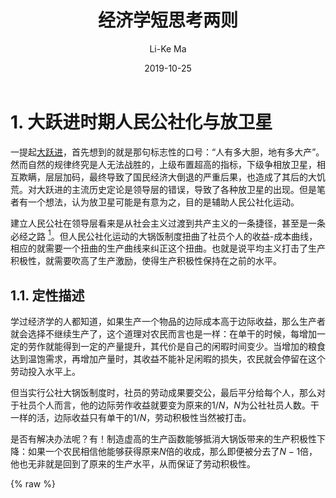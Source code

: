 ﻿---
title: 经济学短思考两则
date: 2019-10-25
author: Li-Ke Ma
category: Essay
tags: Economics
title_banner: http://image.hnol.net/c/2012-08/28/14/20120828145036621-1060402.jpg
---

<!-- toc -->

# 1. 大跃进时期人民公社化与放卫星 
一提起[大跃进](https://zh.wikipedia.org/wiki/%E5%A4%A7%E8%B7%83%E8%BF%9B)，首先想到的就是那句标志性的口号：“人有多大胆，地有多大产”。然而自然的规律终究是人无法战胜的，上级布置超高的指标，下级争相放卫星，相互欺瞒，层层加码，最终导致了国民经济大倒退的严重后果，也造成了其后的大饥荒。对大跃进的主流历史定论是领导层的错误，导致了各种放卫星的出现。但是笔者有一个想法，认为放卫星可能是有意为之，目的是辅助人民公社化运动。

建立人民公社在领导层看来是从社会主义过渡到共产主义的一条捷径，甚至是一条必经之路 [^1]。但人民公社化运动的大锅饭制度扭曲了社员个人的收益-成本曲线，相应的就需要一个扭曲的生产曲线来纠正这个扭曲。也就是说平均主义打击了生产积极性，就需要吹高了生产激励，使得生产积极性保持在之前的水平。

## 1.1. 定性描述
学过经济学的人都知道，如果生产一个物品的边际成本高于边际收益，那么生产者就会选择不继续生产了，这个道理对农民而言也是一样：在单干的时候，每增加一定的劳作就能得到一定的产量提升，其代价是自己的闲暇时间变少。当增加的粮食达到温饱需求，再增加产量时，其收益不能补足闲暇的损失，农民就会停留在这个劳动投入水平上。

但当实行公社大锅饭制度时，社员的劳动成果要交公，最后平分给每个人，那么对于社员个人而言，他的边际劳作收益就要变为原来的$1/N$，$N$为公社社员人数。干一样的活，边际收益只有单干的$1/N$，劳动积极性当然被打击。

是否有解决办法呢？有！制造虚高的生产函数能够抵消大锅饭带来的生产积极性下降：如果一个农民相信他能够获得原来$N$倍的收成，那么即便被分去了$N-1$倍，他也无非就是回到了原来的生产水平，从而保证了劳动积极性。

{% raw %}
<div>
  <div id="d8f7e7fe-61f6-4da6-bdb4-e131336e0d72" class="plotly-graph-div" style="height:100%; width:100%;"></div>
  <script type="text/javascript">
      
          window.PLOTLYENV=window.PLOTLYENV || {};
          
      if (document.getElementById("d8f7e7fe-61f6-4da6-bdb4-e131336e0d72")) {
          Plotly.newPlot(
              'd8f7e7fe-61f6-4da6-bdb4-e131336e0d72',
              [{"name": "\u8fb9\u9645\u6210\u672c\u66f2\u7ebf", "type": "scatter", "x": [0.0, 0.1, 0.2, 0.30000000000000004, 0.4, 0.5, 0.6000000000000001, 0.7000000000000001, 0.8, 0.9, 1.0, 1.1, 1.2000000000000002, 1.3, 1.4000000000000001, 1.5, 1.6, 1.7000000000000002, 1.8, 1.9000000000000001, 2.0, 2.1, 2.2, 2.3000000000000003, 2.4000000000000004, 2.5, 2.6, 2.7, 2.8000000000000003, 2.9000000000000004, 3.0, 3.1, 3.2, 3.3000000000000003, 3.4000000000000004, 3.5, 3.6, 3.7, 3.8000000000000003, 3.9000000000000004], "y": [0.1, 0.2, 0.30000000000000004, 0.4, 0.5, 0.6, 0.7000000000000001, 0.8, 0.9, 1.0, 1.1, 1.2000000000000002, 1.3000000000000003, 1.4000000000000001, 1.5000000000000002, 1.6, 1.7000000000000002, 1.8000000000000003, 1.9000000000000001, 2.0, 2.1, 2.2, 2.3000000000000003, 2.4000000000000004, 2.5000000000000004, 2.6, 2.7, 2.8000000000000003, 2.9000000000000004, 3.0000000000000004, 3.1, 3.2, 3.3000000000000003, 3.4000000000000004, 3.5000000000000004, 3.6, 3.7, 3.8000000000000003, 3.9000000000000004, 4.0]}, {"name": "\u5927\u9505\u996d\u8fb9\u9645\u6536\u76ca\u66f2\u7ebf", "type": "scatter", "x": [0.0, 0.1, 0.2, 0.30000000000000004, 0.4, 0.5, 0.6000000000000001, 0.7000000000000001, 0.8, 0.9, 1.0, 1.1, 1.2000000000000002, 1.3, 1.4000000000000001, 1.5, 1.6, 1.7000000000000002, 1.8, 1.9000000000000001, 2.0, 2.1, 2.2, 2.3000000000000003, 2.4000000000000004, 2.5, 2.6, 2.7, 2.8000000000000003, 2.9000000000000004, 3.0, 3.1, 3.2, 3.3000000000000003, 3.4000000000000004, 3.5, 3.6, 3.7, 3.8000000000000003, 3.9000000000000004], "y": [1.0, 0.975, 0.95, 0.925, 0.9, 0.875, 0.85, 0.825, 0.8, 0.775, 0.75, 0.725, 0.7, 0.675, 0.6499999999999999, 0.625, 0.6, 0.575, 0.55, 0.5249999999999999, 0.5, 0.475, 0.44999999999999996, 0.42499999999999993, 0.3999999999999999, 0.375, 0.35, 0.32499999999999996, 0.29999999999999993, 0.2749999999999999, 0.25, 0.22499999999999998, 0.19999999999999996, 0.17499999999999993, 0.1499999999999999, 0.125, 0.09999999999999998, 0.07499999999999996, 0.04999999999999993, 0.02499999999999991]}, {"name": "\u6b63\u5e38\u8fb9\u9645\u6536\u76ca\u66f2\u7ebf", "type": "scatter", "x": [0.0, 0.1, 0.2, 0.30000000000000004, 0.4, 0.5, 0.6000000000000001, 0.7000000000000001, 0.8, 0.9, 1.0, 1.1, 1.2000000000000002, 1.3, 1.4000000000000001, 1.5, 1.6, 1.7000000000000002, 1.8, 1.9000000000000001, 2.0, 2.1, 2.2, 2.3000000000000003, 2.4000000000000004, 2.5, 2.6, 2.7, 2.8000000000000003, 2.9000000000000004, 3.0, 3.1, 3.2, 3.3000000000000003, 3.4000000000000004, 3.5, 3.6, 3.7, 3.8000000000000003, 3.9000000000000004], "y": [4.0, 3.9, 3.8, 3.7, 3.6, 3.5, 3.4, 3.3, 3.2, 3.1, 3.0, 2.9, 2.8, 2.7, 2.5999999999999996, 2.5, 2.4, 2.3, 2.2, 2.0999999999999996, 2.0, 1.9, 1.7999999999999998, 1.6999999999999997, 1.5999999999999996, 1.5, 1.4, 1.2999999999999998, 1.1999999999999997, 1.0999999999999996, 1.0, 0.8999999999999999, 0.7999999999999998, 0.6999999999999997, 0.5999999999999996, 0.5, 0.3999999999999999, 0.2999999999999998, 0.19999999999999973, 0.09999999999999964]}],
              {"annotations": [{"arrowhead": 7, "ax": 0, "ay": -40, "showarrow": true, "text": "\u6b63\u5e38\u5e73\u8861\u70b9", "x": 1.95, "y": 2.05}, {"arrowhead": 7, "ax": 0, "ay": -40, "showarrow": true, "text": "\u5927\u9505\u996d\u5e73\u8861\u70b9", "x": 0.72, "y": 0.82}], "template": {"data": {"bar": [{"error_x": {"color": "#2a3f5f"}, "error_y": {"color": "#2a3f5f"}, "marker": {"line": {"color": "#E5ECF6", "width": 0.5}}, "type": "bar"}], "barpolar": [{"marker": {"line": {"color": "#E5ECF6", "width": 0.5}}, "type": "barpolar"}], "carpet": [{"aaxis": {"endlinecolor": "#2a3f5f", "gridcolor": "white", "linecolor": "white", "minorgridcolor": "white", "startlinecolor": "#2a3f5f"}, "baxis": {"endlinecolor": "#2a3f5f", "gridcolor": "white", "linecolor": "white", "minorgridcolor": "white", "startlinecolor": "#2a3f5f"}, "type": "carpet"}], "choropleth": [{"colorbar": {"outlinewidth": 0, "ticks": ""}, "type": "choropleth"}], "contour": [{"colorbar": {"outlinewidth": 0, "ticks": ""}, "colorscale": [[0.0, "#0d0887"], [0.1111111111111111, "#46039f"], [0.2222222222222222, "#7201a8"], [0.3333333333333333, "#9c179e"], [0.4444444444444444, "#bd3786"], [0.5555555555555556, "#d8576b"], [0.6666666666666666, "#ed7953"], [0.7777777777777778, "#fb9f3a"], [0.8888888888888888, "#fdca26"], [1.0, "#f0f921"]], "type": "contour"}], "contourcarpet": [{"colorbar": {"outlinewidth": 0, "ticks": ""}, "type": "contourcarpet"}], "heatmap": [{"colorbar": {"outlinewidth": 0, "ticks": ""}, "colorscale": [[0.0, "#0d0887"], [0.1111111111111111, "#46039f"], [0.2222222222222222, "#7201a8"], [0.3333333333333333, "#9c179e"], [0.4444444444444444, "#bd3786"], [0.5555555555555556, "#d8576b"], [0.6666666666666666, "#ed7953"], [0.7777777777777778, "#fb9f3a"], [0.8888888888888888, "#fdca26"], [1.0, "#f0f921"]], "type": "heatmap"}], "heatmapgl": [{"colorbar": {"outlinewidth": 0, "ticks": ""}, "colorscale": [[0.0, "#0d0887"], [0.1111111111111111, "#46039f"], [0.2222222222222222, "#7201a8"], [0.3333333333333333, "#9c179e"], [0.4444444444444444, "#bd3786"], [0.5555555555555556, "#d8576b"], [0.6666666666666666, "#ed7953"], [0.7777777777777778, "#fb9f3a"], [0.8888888888888888, "#fdca26"], [1.0, "#f0f921"]], "type": "heatmapgl"}], "histogram": [{"marker": {"colorbar": {"outlinewidth": 0, "ticks": ""}}, "type": "histogram"}], "histogram2d": [{"colorbar": {"outlinewidth": 0, "ticks": ""}, "colorscale": [[0.0, "#0d0887"], [0.1111111111111111, "#46039f"], [0.2222222222222222, "#7201a8"], [0.3333333333333333, "#9c179e"], [0.4444444444444444, "#bd3786"], [0.5555555555555556, "#d8576b"], [0.6666666666666666, "#ed7953"], [0.7777777777777778, "#fb9f3a"], [0.8888888888888888, "#fdca26"], [1.0, "#f0f921"]], "type": "histogram2d"}], "histogram2dcontour": [{"colorbar": {"outlinewidth": 0, "ticks": ""}, "colorscale": [[0.0, "#0d0887"], [0.1111111111111111, "#46039f"], [0.2222222222222222, "#7201a8"], [0.3333333333333333, "#9c179e"], [0.4444444444444444, "#bd3786"], [0.5555555555555556, "#d8576b"], [0.6666666666666666, "#ed7953"], [0.7777777777777778, "#fb9f3a"], [0.8888888888888888, "#fdca26"], [1.0, "#f0f921"]], "type": "histogram2dcontour"}], "mesh3d": [{"colorbar": {"outlinewidth": 0, "ticks": ""}, "type": "mesh3d"}], "parcoords": [{"line": {"colorbar": {"outlinewidth": 0, "ticks": ""}}, "type": "parcoords"}], "scatter": [{"marker": {"colorbar": {"outlinewidth": 0, "ticks": ""}}, "type": "scatter"}], "scatter3d": [{"line": {"colorbar": {"outlinewidth": 0, "ticks": ""}}, "marker": {"colorbar": {"outlinewidth": 0, "ticks": ""}}, "type": "scatter3d"}], "scattercarpet": [{"marker": {"colorbar": {"outlinewidth": 0, "ticks": ""}}, "type": "scattercarpet"}], "scattergeo": [{"marker": {"colorbar": {"outlinewidth": 0, "ticks": ""}}, "type": "scattergeo"}], "scattergl": [{"marker": {"colorbar": {"outlinewidth": 0, "ticks": ""}}, "type": "scattergl"}], "scattermapbox": [{"marker": {"colorbar": {"outlinewidth": 0, "ticks": ""}}, "type": "scattermapbox"}], "scatterpolar": [{"marker": {"colorbar": {"outlinewidth": 0, "ticks": ""}}, "type": "scatterpolar"}], "scatterpolargl": [{"marker": {"colorbar": {"outlinewidth": 0, "ticks": ""}}, "type": "scatterpolargl"}], "scatterternary": [{"marker": {"colorbar": {"outlinewidth": 0, "ticks": ""}}, "type": "scatterternary"}], "surface": [{"colorbar": {"outlinewidth": 0, "ticks": ""}, "colorscale": [[0.0, "#0d0887"], [0.1111111111111111, "#46039f"], [0.2222222222222222, "#7201a8"], [0.3333333333333333, "#9c179e"], [0.4444444444444444, "#bd3786"], [0.5555555555555556, "#d8576b"], [0.6666666666666666, "#ed7953"], [0.7777777777777778, "#fb9f3a"], [0.8888888888888888, "#fdca26"], [1.0, "#f0f921"]], "type": "surface"}], "table": [{"cells": {"fill": {"color": "#EBF0F8"}, "line": {"color": "white"}}, "header": {"fill": {"color": "#C8D4E3"}, "line": {"color": "white"}}, "type": "table"}]}, "layout": {"annotationdefaults": {"arrowcolor": "#2a3f5f", "arrowhead": 0, "arrowwidth": 1}, "colorscale": {"diverging": [[0, "#8e0152"], [0.1, "#c51b7d"], [0.2, "#de77ae"], [0.3, "#f1b6da"], [0.4, "#fde0ef"], [0.5, "#f7f7f7"], [0.6, "#e6f5d0"], [0.7, "#b8e186"], [0.8, "#7fbc41"], [0.9, "#4d9221"], [1, "#276419"]], "sequential": [[0.0, "#0d0887"], [0.1111111111111111, "#46039f"], [0.2222222222222222, "#7201a8"], [0.3333333333333333, "#9c179e"], [0.4444444444444444, "#bd3786"], [0.5555555555555556, "#d8576b"], [0.6666666666666666, "#ed7953"], [0.7777777777777778, "#fb9f3a"], [0.8888888888888888, "#fdca26"], [1.0, "#f0f921"]], "sequentialminus": [[0.0, "#0d0887"], [0.1111111111111111, "#46039f"], [0.2222222222222222, "#7201a8"], [0.3333333333333333, "#9c179e"], [0.4444444444444444, "#bd3786"], [0.5555555555555556, "#d8576b"], [0.6666666666666666, "#ed7953"], [0.7777777777777778, "#fb9f3a"], [0.8888888888888888, "#fdca26"], [1.0, "#f0f921"]]}, "colorway": ["#636efa", "#EF553B", "#00cc96", "#ab63fa", "#FFA15A", "#19d3f3", "#FF6692", "#B6E880", "#FF97FF", "#FECB52"], "font": {"color": "#2a3f5f"}, "geo": {"bgcolor": "white", "lakecolor": "white", "landcolor": "#E5ECF6", "showlakes": true, "showland": true, "subunitcolor": "white"}, "hoverlabel": {"align": "left"}, "hovermode": "closest", "mapbox": {"style": "light"}, "paper_bgcolor": "white", "plot_bgcolor": "#E5ECF6", "polar": {"angularaxis": {"gridcolor": "white", "linecolor": "white", "ticks": ""}, "bgcolor": "#E5ECF6", "radialaxis": {"gridcolor": "white", "linecolor": "white", "ticks": ""}}, "scene": {"xaxis": {"backgroundcolor": "#E5ECF6", "gridcolor": "white", "gridwidth": 2, "linecolor": "white", "showbackground": true, "ticks": "", "zerolinecolor": "white"}, "yaxis": {"backgroundcolor": "#E5ECF6", "gridcolor": "white", "gridwidth": 2, "linecolor": "white", "showbackground": true, "ticks": "", "zerolinecolor": "white"}, "zaxis": {"backgroundcolor": "#E5ECF6", "gridcolor": "white", "gridwidth": 2, "linecolor": "white", "showbackground": true, "ticks": "", "zerolinecolor": "white"}}, "shapedefaults": {"line": {"color": "#2a3f5f"}}, "ternary": {"aaxis": {"gridcolor": "white", "linecolor": "white", "ticks": ""}, "baxis": {"gridcolor": "white", "linecolor": "white", "ticks": ""}, "bgcolor": "#E5ECF6", "caxis": {"gridcolor": "white", "linecolor": "white", "ticks": ""}}, "title": {"x": 0.05}, "xaxis": {"automargin": true, "gridcolor": "white", "linecolor": "white", "ticks": "", "zerolinecolor": "white", "zerolinewidth": 2}, "yaxis": {"automargin": true, "gridcolor": "white", "linecolor": "white", "ticks": "", "zerolinecolor": "white", "zerolinewidth": 2}}}, "title": {"text": "\u519c\u6c11\u751f\u4ea7\u5747\u8861\u56fe"}, "xaxis": {"title": {"text": "\u52b3\u52a8\u6295\u5165"}}, "yaxis": {"title": {"text": "\u6548\u7528"}}},
              {"responsive": true}
          )
      };
  </script>
</div>
{% endraw %}
（图1. 正常、扭曲均衡示意图）

## 1.2. 数学模型
我们不妨设粮食产量与劳动投入 $t$ 的关系为 $q(t)$，效用与粮食拥有量 $q$ 的关系为 $U(q)$，而随着劳动投入 $t$ 带来的闲暇效用损失为 $C(t)$。$q'(t)$ 与 $U'(q)$ 单调递减，$C'(t)$ 单调递增。 

###  1.2.1. 生产积极性被打击
农民在单干时的自然均衡满足
$$
\frac{d}{dt}U(q(t)) = \frac{d}{dt}C(t).
\tag{1}
$$
我们不妨称这一水平为均衡水平，此时的粮食产量和劳动时间投入分别为$(q^\ast, t^\ast)$. 

在公社化后，一个规模为$N$的公社，其成员的劳动时间为 $\{t_i\}, i = 1, ..., N$，其均衡方程为
$$
 \frac{\partial}{\partial  t_i}U\left(\sum_{j=1}^N q(t_j) / N\right) = \frac{d}{dt_i}C(t_i),~\forall i = 1, ..., N.
$$
由对称性和单调性不难推知，其Nash均衡为 $t_1 = t_2 = \cdots = t_N = \tilde{t}$，其中 $\tilde{t}$ 满足等式：
$$
  \frac{1}{N}\frac{d}{dt}U(q(t)) = \frac{d}{dt}C(t).
  \tag{2}
$$
对比方程(1)以及如图1所示，农民积极性被严重打击。


### 1.2.2. 生产积极性的反扭曲
如何使得 $\tilde{t}$ 恢复到 $t^\ast$ 的水平呢？假设 $U(q)$ 是关于 $q$ 的线性函数，那么立即可由方程 (2) 得，将生产函数 $q(t)$ 扭曲为 $\tilde{q}(t) = N q(t)$ 即可使 $\tilde{t}$ 恢复到 $t^\ast$，如图1所示。

$U(q)$ 的线性假设是合理的。因为我们可以在一个小的范围内，如以原生产量 $q^\ast$ 为中心的小范围内，对其进行一阶展开。农民在计划生产时，并不是在全局都按照真实的效用函数来进行规划。在遇到超出过往经验的范围时，只能根据往年的收成进行粗略的线性估计。因此假设 $U(q)$ 是线性的是合理的。

### 1.2.3. 非线性情形
可以对方程 (1) 和 (2) 进行比较，得到生产函数的扭曲因子$\alpha$满足的约束，使得扭曲后生产函数 $\tilde{q}(t) = \alpha q(t)$ 能让生产恢复到 $t^\ast$:
$$
 \frac{1}{N}\frac{d}{dt}U(\alpha q(t)) |_{t=t^\ast} = \frac{d}{dt}U(q(t)) |_{t=t^\ast} .
$$
化简后得到
$$
\alpha = N \cdot U'(q^\ast) / U'(\alpha q^\ast).
$$

当然，除了线性假设外，也可以考虑一些其他情形，如 $U(q)$ 是抛物线 $\sqrt{q}$ 时，需要夸大产量 至 $N^2$ 倍才能将损失的生产积极性扭曲回来。

## 1.3 讨论
人民公社化是必须要搞的，那生产积极性被打击是必然会遇到的。选择夸大产量来扭曲生产函数，看上去像是一个没有副作用的良药，然而从来实践是和理论相差甚远。虽然从理论上讲，扭曲了的生产函数可以让生产量回到大锅饭以前，但问题是农民根本没有被宣传打动，毕竟种了一辈子地，亩产多少心里是有数的。反而是在纸面上工作的国家机器，逐渐相信了这个为了反扭曲生产而虚构出来的假象，在后来的大跃进中一脚踏空。



# 2. 三年饥荒的教训

随着1958年6月8日第一颗粮食卫星上天而来的，是1958-1961三年饥荒。据可查的国家统计局数据[^2]，除了粮食产量大跌以外（见图2），人口也经历了三年下降（见图3）。1959年粮食总产量相比最高时期1957年下降30% ，直到1962年粮食产量才回升到大跃进前。

历史不能改变，但总得从中吸取教训。于是笔者就想从不多的数据中，大致描绘三年饥荒的情况，并简述一些现有文献对大饥荒成因的分析，以资后来者引以为鉴。 

{% raw %}
<div>
  <div id="ac32cd62-80c8-4d52-93d8-5145de354c5f" class="plotly-graph-div" style="height:100%; width:100%;"></div>
  <script type="text/javascript">
          window.PLOTLYENV=window.PLOTLYENV || {};
          
      if (document.getElementById("ac32cd62-80c8-4d52-93d8-5145de354c5f")) {
          Plotly.newPlot(
              'ac32cd62-80c8-4d52-93d8-5145de354c5f',
              [{"marker": {"color": "forestgreen"}, "type": "bar", "x": [1970, 1969, 1968, 1967, 1966, 1965, 1964, 1963, 1962, 1961, 1960, 1959, 1958, 1957, 1956, 1955, 1954, 1953, 1952, 1951, 1950], "y": [23995.5, 21097.3, 20906.0, 21782.3, 21400.9, 19452.5, 18088.7, 16574.1, 15441.4, 13650.9, 14385.7, 16969.2, 19766.3, 19504.5, 19275.6, 18394.6, 16952.8, 16684.1, 16392.5, 14368.9, 13212.9]}],
              {"template": {"data": {"bar": [{"error_x": {"color": "#2a3f5f"}, "error_y": {"color": "#2a3f5f"}, "marker": {"line": {"color": "#E5ECF6", "width": 0.5}}, "type": "bar"}], "barpolar": [{"marker": {"line": {"color": "#E5ECF6", "width": 0.5}}, "type": "barpolar"}], "carpet": [{"aaxis": {"endlinecolor": "#2a3f5f", "gridcolor": "white", "linecolor": "white", "minorgridcolor": "white", "startlinecolor": "#2a3f5f"}, "baxis": {"endlinecolor": "#2a3f5f", "gridcolor": "white", "linecolor": "white", "minorgridcolor": "white", "startlinecolor": "#2a3f5f"}, "type": "carpet"}], "choropleth": [{"colorbar": {"outlinewidth": 0, "ticks": ""}, "type": "choropleth"}], "contour": [{"colorbar": {"outlinewidth": 0, "ticks": ""}, "colorscale": [[0.0, "#0d0887"], [0.1111111111111111, "#46039f"], [0.2222222222222222, "#7201a8"], [0.3333333333333333, "#9c179e"], [0.4444444444444444, "#bd3786"], [0.5555555555555556, "#d8576b"], [0.6666666666666666, "#ed7953"], [0.7777777777777778, "#fb9f3a"], [0.8888888888888888, "#fdca26"], [1.0, "#f0f921"]], "type": "contour"}], "contourcarpet": [{"colorbar": {"outlinewidth": 0, "ticks": ""}, "type": "contourcarpet"}], "heatmap": [{"colorbar": {"outlinewidth": 0, "ticks": ""}, "colorscale": [[0.0, "#0d0887"], [0.1111111111111111, "#46039f"], [0.2222222222222222, "#7201a8"], [0.3333333333333333, "#9c179e"], [0.4444444444444444, "#bd3786"], [0.5555555555555556, "#d8576b"], [0.6666666666666666, "#ed7953"], [0.7777777777777778, "#fb9f3a"], [0.8888888888888888, "#fdca26"], [1.0, "#f0f921"]], "type": "heatmap"}], "heatmapgl": [{"colorbar": {"outlinewidth": 0, "ticks": ""}, "colorscale": [[0.0, "#0d0887"], [0.1111111111111111, "#46039f"], [0.2222222222222222, "#7201a8"], [0.3333333333333333, "#9c179e"], [0.4444444444444444, "#bd3786"], [0.5555555555555556, "#d8576b"], [0.6666666666666666, "#ed7953"], [0.7777777777777778, "#fb9f3a"], [0.8888888888888888, "#fdca26"], [1.0, "#f0f921"]], "type": "heatmapgl"}], "histogram": [{"marker": {"colorbar": {"outlinewidth": 0, "ticks": ""}}, "type": "histogram"}], "histogram2d": [{"colorbar": {"outlinewidth": 0, "ticks": ""}, "colorscale": [[0.0, "#0d0887"], [0.1111111111111111, "#46039f"], [0.2222222222222222, "#7201a8"], [0.3333333333333333, "#9c179e"], [0.4444444444444444, "#bd3786"], [0.5555555555555556, "#d8576b"], [0.6666666666666666, "#ed7953"], [0.7777777777777778, "#fb9f3a"], [0.8888888888888888, "#fdca26"], [1.0, "#f0f921"]], "type": "histogram2d"}], "histogram2dcontour": [{"colorbar": {"outlinewidth": 0, "ticks": ""}, "colorscale": [[0.0, "#0d0887"], [0.1111111111111111, "#46039f"], [0.2222222222222222, "#7201a8"], [0.3333333333333333, "#9c179e"], [0.4444444444444444, "#bd3786"], [0.5555555555555556, "#d8576b"], [0.6666666666666666, "#ed7953"], [0.7777777777777778, "#fb9f3a"], [0.8888888888888888, "#fdca26"], [1.0, "#f0f921"]], "type": "histogram2dcontour"}], "mesh3d": [{"colorbar": {"outlinewidth": 0, "ticks": ""}, "type": "mesh3d"}], "parcoords": [{"line": {"colorbar": {"outlinewidth": 0, "ticks": ""}}, "type": "parcoords"}], "scatter": [{"marker": {"colorbar": {"outlinewidth": 0, "ticks": ""}}, "type": "scatter"}], "scatter3d": [{"line": {"colorbar": {"outlinewidth": 0, "ticks": ""}}, "marker": {"colorbar": {"outlinewidth": 0, "ticks": ""}}, "type": "scatter3d"}], "scattercarpet": [{"marker": {"colorbar": {"outlinewidth": 0, "ticks": ""}}, "type": "scattercarpet"}], "scattergeo": [{"marker": {"colorbar": {"outlinewidth": 0, "ticks": ""}}, "type": "scattergeo"}], "scattergl": [{"marker": {"colorbar": {"outlinewidth": 0, "ticks": ""}}, "type": "scattergl"}], "scattermapbox": [{"marker": {"colorbar": {"outlinewidth": 0, "ticks": ""}}, "type": "scattermapbox"}], "scatterpolar": [{"marker": {"colorbar": {"outlinewidth": 0, "ticks": ""}}, "type": "scatterpolar"}], "scatterpolargl": [{"marker": {"colorbar": {"outlinewidth": 0, "ticks": ""}}, "type": "scatterpolargl"}], "scatterternary": [{"marker": {"colorbar": {"outlinewidth": 0, "ticks": ""}}, "type": "scatterternary"}], "surface": [{"colorbar": {"outlinewidth": 0, "ticks": ""}, "colorscale": [[0.0, "#0d0887"], [0.1111111111111111, "#46039f"], [0.2222222222222222, "#7201a8"], [0.3333333333333333, "#9c179e"], [0.4444444444444444, "#bd3786"], [0.5555555555555556, "#d8576b"], [0.6666666666666666, "#ed7953"], [0.7777777777777778, "#fb9f3a"], [0.8888888888888888, "#fdca26"], [1.0, "#f0f921"]], "type": "surface"}], "table": [{"cells": {"fill": {"color": "#EBF0F8"}, "line": {"color": "white"}}, "header": {"fill": {"color": "#C8D4E3"}, "line": {"color": "white"}}, "type": "table"}]}, "layout": {"annotationdefaults": {"arrowcolor": "#2a3f5f", "arrowhead": 0, "arrowwidth": 1}, "colorscale": {"diverging": [[0, "#8e0152"], [0.1, "#c51b7d"], [0.2, "#de77ae"], [0.3, "#f1b6da"], [0.4, "#fde0ef"], [0.5, "#f7f7f7"], [0.6, "#e6f5d0"], [0.7, "#b8e186"], [0.8, "#7fbc41"], [0.9, "#4d9221"], [1, "#276419"]], "sequential": [[0.0, "#0d0887"], [0.1111111111111111, "#46039f"], [0.2222222222222222, "#7201a8"], [0.3333333333333333, "#9c179e"], [0.4444444444444444, "#bd3786"], [0.5555555555555556, "#d8576b"], [0.6666666666666666, "#ed7953"], [0.7777777777777778, "#fb9f3a"], [0.8888888888888888, "#fdca26"], [1.0, "#f0f921"]], "sequentialminus": [[0.0, "#0d0887"], [0.1111111111111111, "#46039f"], [0.2222222222222222, "#7201a8"], [0.3333333333333333, "#9c179e"], [0.4444444444444444, "#bd3786"], [0.5555555555555556, "#d8576b"], [0.6666666666666666, "#ed7953"], [0.7777777777777778, "#fb9f3a"], [0.8888888888888888, "#fdca26"], [1.0, "#f0f921"]]}, "colorway": ["#636efa", "#EF553B", "#00cc96", "#ab63fa", "#FFA15A", "#19d3f3", "#FF6692", "#B6E880", "#FF97FF", "#FECB52"], "font": {"color": "#2a3f5f"}, "geo": {"bgcolor": "white", "lakecolor": "white", "landcolor": "#E5ECF6", "showlakes": true, "showland": true, "subunitcolor": "white"}, "hoverlabel": {"align": "left"}, "hovermode": "closest", "mapbox": {"style": "light"}, "paper_bgcolor": "white", "plot_bgcolor": "#E5ECF6", "polar": {"angularaxis": {"gridcolor": "white", "linecolor": "white", "ticks": ""}, "bgcolor": "#E5ECF6", "radialaxis": {"gridcolor": "white", "linecolor": "white", "ticks": ""}}, "scene": {"xaxis": {"backgroundcolor": "#E5ECF6", "gridcolor": "white", "gridwidth": 2, "linecolor": "white", "showbackground": true, "ticks": "", "zerolinecolor": "white"}, "yaxis": {"backgroundcolor": "#E5ECF6", "gridcolor": "white", "gridwidth": 2, "linecolor": "white", "showbackground": true, "ticks": "", "zerolinecolor": "white"}, "zaxis": {"backgroundcolor": "#E5ECF6", "gridcolor": "white", "gridwidth": 2, "linecolor": "white", "showbackground": true, "ticks": "", "zerolinecolor": "white"}}, "shapedefaults": {"line": {"color": "#2a3f5f"}}, "ternary": {"aaxis": {"gridcolor": "white", "linecolor": "white", "ticks": ""}, "baxis": {"gridcolor": "white", "linecolor": "white", "ticks": ""}, "bgcolor": "#E5ECF6", "caxis": {"gridcolor": "white", "linecolor": "white", "ticks": ""}}, "title": {"x": 0.05}, "xaxis": {"automargin": true, "gridcolor": "white", "linecolor": "white", "ticks": "", "zerolinecolor": "white", "zerolinewidth": 2}, "yaxis": {"automargin": true, "gridcolor": "white", "linecolor": "white", "ticks": "", "zerolinecolor": "white", "zerolinewidth": 2}}}, "title": {"text": "1950-1970\u5e74\u4e2d\u56fd\u7cae\u98df\u4ea7\u91cf"}, "yaxis": {"title": {"text": "\u5e74\u7cae\u98df\u4ea7\u91cf\uff08\u4e07\u5428\uff09"}}},
              {"responsive": true}
          )
      };
  </script>
</div>
{% endraw %}
（图2. 粮食产量图）

{% raw %}
<div>
  <div id="6b24f50d-f67d-4660-b454-77bc25c0c9cf" class="plotly-graph-div" style="height:100%; width:100%;"></div>
  <script type="text/javascript">
      
          window.PLOTLYENV=window.PLOTLYENV || {};
          
      if (document.getElementById("6b24f50d-f67d-4660-b454-77bc25c0c9cf")) {
          Plotly.newPlot(
              '6b24f50d-f67d-4660-b454-77bc25c0c9cf',
              [{"base": 50000, "marker": {"color": "indianred"}, "type": "bar", "x": [1970, 1969, 1968, 1967, 1966, 1965, 1964, 1963, 1962, 1961, 1960, 1959, 1958, 1957, 1956, 1955, 1954, 1953, 1952, 1951, 1950], "y": [32992, 30671, 28534, 26368, 24542, 22538, 20499, 19172, 17296, 15859, 16207, 17207, 15994, 14653, 12828, 11465, 10266, 8796, 7482, 6300, 5196]}],
              {"template": {"data": {"bar": [{"error_x": {"color": "#2a3f5f"}, "error_y": {"color": "#2a3f5f"}, "marker": {"line": {"color": "#E5ECF6", "width": 0.5}}, "type": "bar"}], "barpolar": [{"marker": {"line": {"color": "#E5ECF6", "width": 0.5}}, "type": "barpolar"}], "carpet": [{"aaxis": {"endlinecolor": "#2a3f5f", "gridcolor": "white", "linecolor": "white", "minorgridcolor": "white", "startlinecolor": "#2a3f5f"}, "baxis": {"endlinecolor": "#2a3f5f", "gridcolor": "white", "linecolor": "white", "minorgridcolor": "white", "startlinecolor": "#2a3f5f"}, "type": "carpet"}], "choropleth": [{"colorbar": {"outlinewidth": 0, "ticks": ""}, "type": "choropleth"}], "contour": [{"colorbar": {"outlinewidth": 0, "ticks": ""}, "colorscale": [[0.0, "#0d0887"], [0.1111111111111111, "#46039f"], [0.2222222222222222, "#7201a8"], [0.3333333333333333, "#9c179e"], [0.4444444444444444, "#bd3786"], [0.5555555555555556, "#d8576b"], [0.6666666666666666, "#ed7953"], [0.7777777777777778, "#fb9f3a"], [0.8888888888888888, "#fdca26"], [1.0, "#f0f921"]], "type": "contour"}], "contourcarpet": [{"colorbar": {"outlinewidth": 0, "ticks": ""}, "type": "contourcarpet"}], "heatmap": [{"colorbar": {"outlinewidth": 0, "ticks": ""}, "colorscale": [[0.0, "#0d0887"], [0.1111111111111111, "#46039f"], [0.2222222222222222, "#7201a8"], [0.3333333333333333, "#9c179e"], [0.4444444444444444, "#bd3786"], [0.5555555555555556, "#d8576b"], [0.6666666666666666, "#ed7953"], [0.7777777777777778, "#fb9f3a"], [0.8888888888888888, "#fdca26"], [1.0, "#f0f921"]], "type": "heatmap"}], "heatmapgl": [{"colorbar": {"outlinewidth": 0, "ticks": ""}, "colorscale": [[0.0, "#0d0887"], [0.1111111111111111, "#46039f"], [0.2222222222222222, "#7201a8"], [0.3333333333333333, "#9c179e"], [0.4444444444444444, "#bd3786"], [0.5555555555555556, "#d8576b"], [0.6666666666666666, "#ed7953"], [0.7777777777777778, "#fb9f3a"], [0.8888888888888888, "#fdca26"], [1.0, "#f0f921"]], "type": "heatmapgl"}], "histogram": [{"marker": {"colorbar": {"outlinewidth": 0, "ticks": ""}}, "type": "histogram"}], "histogram2d": [{"colorbar": {"outlinewidth": 0, "ticks": ""}, "colorscale": [[0.0, "#0d0887"], [0.1111111111111111, "#46039f"], [0.2222222222222222, "#7201a8"], [0.3333333333333333, "#9c179e"], [0.4444444444444444, "#bd3786"], [0.5555555555555556, "#d8576b"], [0.6666666666666666, "#ed7953"], [0.7777777777777778, "#fb9f3a"], [0.8888888888888888, "#fdca26"], [1.0, "#f0f921"]], "type": "histogram2d"}], "histogram2dcontour": [{"colorbar": {"outlinewidth": 0, "ticks": ""}, "colorscale": [[0.0, "#0d0887"], [0.1111111111111111, "#46039f"], [0.2222222222222222, "#7201a8"], [0.3333333333333333, "#9c179e"], [0.4444444444444444, "#bd3786"], [0.5555555555555556, "#d8576b"], [0.6666666666666666, "#ed7953"], [0.7777777777777778, "#fb9f3a"], [0.8888888888888888, "#fdca26"], [1.0, "#f0f921"]], "type": "histogram2dcontour"}], "mesh3d": [{"colorbar": {"outlinewidth": 0, "ticks": ""}, "type": "mesh3d"}], "parcoords": [{"line": {"colorbar": {"outlinewidth": 0, "ticks": ""}}, "type": "parcoords"}], "scatter": [{"marker": {"colorbar": {"outlinewidth": 0, "ticks": ""}}, "type": "scatter"}], "scatter3d": [{"line": {"colorbar": {"outlinewidth": 0, "ticks": ""}}, "marker": {"colorbar": {"outlinewidth": 0, "ticks": ""}}, "type": "scatter3d"}], "scattercarpet": [{"marker": {"colorbar": {"outlinewidth": 0, "ticks": ""}}, "type": "scattercarpet"}], "scattergeo": [{"marker": {"colorbar": {"outlinewidth": 0, "ticks": ""}}, "type": "scattergeo"}], "scattergl": [{"marker": {"colorbar": {"outlinewidth": 0, "ticks": ""}}, "type": "scattergl"}], "scattermapbox": [{"marker": {"colorbar": {"outlinewidth": 0, "ticks": ""}}, "type": "scattermapbox"}], "scatterpolar": [{"marker": {"colorbar": {"outlinewidth": 0, "ticks": ""}}, "type": "scatterpolar"}], "scatterpolargl": [{"marker": {"colorbar": {"outlinewidth": 0, "ticks": ""}}, "type": "scatterpolargl"}], "scatterternary": [{"marker": {"colorbar": {"outlinewidth": 0, "ticks": ""}}, "type": "scatterternary"}], "surface": [{"colorbar": {"outlinewidth": 0, "ticks": ""}, "colorscale": [[0.0, "#0d0887"], [0.1111111111111111, "#46039f"], [0.2222222222222222, "#7201a8"], [0.3333333333333333, "#9c179e"], [0.4444444444444444, "#bd3786"], [0.5555555555555556, "#d8576b"], [0.6666666666666666, "#ed7953"], [0.7777777777777778, "#fb9f3a"], [0.8888888888888888, "#fdca26"], [1.0, "#f0f921"]], "type": "surface"}], "table": [{"cells": {"fill": {"color": "#EBF0F8"}, "line": {"color": "white"}}, "header": {"fill": {"color": "#C8D4E3"}, "line": {"color": "white"}}, "type": "table"}]}, "layout": {"annotationdefaults": {"arrowcolor": "#2a3f5f", "arrowhead": 0, "arrowwidth": 1}, "colorscale": {"diverging": [[0, "#8e0152"], [0.1, "#c51b7d"], [0.2, "#de77ae"], [0.3, "#f1b6da"], [0.4, "#fde0ef"], [0.5, "#f7f7f7"], [0.6, "#e6f5d0"], [0.7, "#b8e186"], [0.8, "#7fbc41"], [0.9, "#4d9221"], [1, "#276419"]], "sequential": [[0.0, "#0d0887"], [0.1111111111111111, "#46039f"], [0.2222222222222222, "#7201a8"], [0.3333333333333333, "#9c179e"], [0.4444444444444444, "#bd3786"], [0.5555555555555556, "#d8576b"], [0.6666666666666666, "#ed7953"], [0.7777777777777778, "#fb9f3a"], [0.8888888888888888, "#fdca26"], [1.0, "#f0f921"]], "sequentialminus": [[0.0, "#0d0887"], [0.1111111111111111, "#46039f"], [0.2222222222222222, "#7201a8"], [0.3333333333333333, "#9c179e"], [0.4444444444444444, "#bd3786"], [0.5555555555555556, "#d8576b"], [0.6666666666666666, "#ed7953"], [0.7777777777777778, "#fb9f3a"], [0.8888888888888888, "#fdca26"], [1.0, "#f0f921"]]}, "colorway": ["#636efa", "#EF553B", "#00cc96", "#ab63fa", "#FFA15A", "#19d3f3", "#FF6692", "#B6E880", "#FF97FF", "#FECB52"], "font": {"color": "#2a3f5f"}, "geo": {"bgcolor": "white", "lakecolor": "white", "landcolor": "#E5ECF6", "showlakes": true, "showland": true, "subunitcolor": "white"}, "hoverlabel": {"align": "left"}, "hovermode": "closest", "mapbox": {"style": "light"}, "paper_bgcolor": "white", "plot_bgcolor": "#E5ECF6", "polar": {"angularaxis": {"gridcolor": "white", "linecolor": "white", "ticks": ""}, "bgcolor": "#E5ECF6", "radialaxis": {"gridcolor": "white", "linecolor": "white", "ticks": ""}}, "scene": {"xaxis": {"backgroundcolor": "#E5ECF6", "gridcolor": "white", "gridwidth": 2, "linecolor": "white", "showbackground": true, "ticks": "", "zerolinecolor": "white"}, "yaxis": {"backgroundcolor": "#E5ECF6", "gridcolor": "white", "gridwidth": 2, "linecolor": "white", "showbackground": true, "ticks": "", "zerolinecolor": "white"}, "zaxis": {"backgroundcolor": "#E5ECF6", "gridcolor": "white", "gridwidth": 2, "linecolor": "white", "showbackground": true, "ticks": "", "zerolinecolor": "white"}}, "shapedefaults": {"line": {"color": "#2a3f5f"}}, "ternary": {"aaxis": {"gridcolor": "white", "linecolor": "white", "ticks": ""}, "baxis": {"gridcolor": "white", "linecolor": "white", "ticks": ""}, "bgcolor": "#E5ECF6", "caxis": {"gridcolor": "white", "linecolor": "white", "ticks": ""}}, "title": {"x": 0.05}, "xaxis": {"automargin": true, "gridcolor": "white", "linecolor": "white", "ticks": "", "zerolinecolor": "white", "zerolinewidth": 2}, "yaxis": {"automargin": true, "gridcolor": "white", "linecolor": "white", "ticks": "", "zerolinecolor": "white", "zerolinewidth": 2}}}, "title": {"text": "1950-1970\u5e74\u4e2d\u56fd\u4eba\u53e3\u6570"}, "yaxis": {"title": {"text": "\u4eba\u53e3\u6570\uff08\u4e07\uff09"}}},
              {"responsive": true}
          )
      };
      
  </script>
</div>
{% endraw %}
（图3. 人口变化图）

## 2.1 人口损失的估计
首先是对三年饥荒严重性的认定。历来有多种估计方法，主要不同集中在是否考量两个量上：额外死亡的人口，应出生未出生的人口。

{% raw %}
<div>
  <div id="4fad1eb6-8573-4777-a241-4c3107ce90a6" class="plotly-graph-div" style="height:100%; width:100%;"></div>
  <script type="text/javascript">
          window.PLOTLYENV=window.PLOTLYENV || {};
          
      if (document.getElementById("4fad1eb6-8573-4777-a241-4c3107ce90a6")) {
          Plotly.newPlot(
              '4fad1eb6-8573-4777-a241-4c3107ce90a6',
              [{"mode": "lines+markers", "name": "\u51fa\u751f\u7387", "type": "scatter", "x": [1970, 1969, 1968, 1967, 1966, 1965, 1964, 1963, 1962, 1961, 1960, 1959, 1958, 1957, 1956, 1955, 1954, 1953, 1952, 1951, 1950], "y": [33.59, 34.25, 35.75, 34.12, 35.21, 38.0, 39.34, 43.6, 37.22, 18.13, 20.86, 24.78, 29.22, 34.03, 31.9, 32.6, 37.97, 37.0, 37.0, 37.8, 37.0]}, {"mode": "lines+markers", "name": "\u6b7b\u4ea1\u7387", "type": "scatter", "x": [1970, 1969, 1968, 1967, 1966, 1965, 1964, 1963, 1962, 1961, 1960, 1959, 1958, 1957, 1956, 1955, 1954, 1953, 1952, 1951, 1950], "y": [7.64, 8.06, 8.25, 8.47, 8.87, 9.5, 11.56, 10.1, 10.08, 14.33, 25.43, 14.59, 11.98, 10.8, 11.4, 12.28, 13.18, 14.0, 17.0, 17.8, 18.0]}],
              {"template": {"data": {"bar": [{"error_x": {"color": "#2a3f5f"}, "error_y": {"color": "#2a3f5f"}, "marker": {"line": {"color": "#E5ECF6", "width": 0.5}}, "type": "bar"}], "barpolar": [{"marker": {"line": {"color": "#E5ECF6", "width": 0.5}}, "type": "barpolar"}], "carpet": [{"aaxis": {"endlinecolor": "#2a3f5f", "gridcolor": "white", "linecolor": "white", "minorgridcolor": "white", "startlinecolor": "#2a3f5f"}, "baxis": {"endlinecolor": "#2a3f5f", "gridcolor": "white", "linecolor": "white", "minorgridcolor": "white", "startlinecolor": "#2a3f5f"}, "type": "carpet"}], "choropleth": [{"colorbar": {"outlinewidth": 0, "ticks": ""}, "type": "choropleth"}], "contour": [{"colorbar": {"outlinewidth": 0, "ticks": ""}, "colorscale": [[0.0, "#0d0887"], [0.1111111111111111, "#46039f"], [0.2222222222222222, "#7201a8"], [0.3333333333333333, "#9c179e"], [0.4444444444444444, "#bd3786"], [0.5555555555555556, "#d8576b"], [0.6666666666666666, "#ed7953"], [0.7777777777777778, "#fb9f3a"], [0.8888888888888888, "#fdca26"], [1.0, "#f0f921"]], "type": "contour"}], "contourcarpet": [{"colorbar": {"outlinewidth": 0, "ticks": ""}, "type": "contourcarpet"}], "heatmap": [{"colorbar": {"outlinewidth": 0, "ticks": ""}, "colorscale": [[0.0, "#0d0887"], [0.1111111111111111, "#46039f"], [0.2222222222222222, "#7201a8"], [0.3333333333333333, "#9c179e"], [0.4444444444444444, "#bd3786"], [0.5555555555555556, "#d8576b"], [0.6666666666666666, "#ed7953"], [0.7777777777777778, "#fb9f3a"], [0.8888888888888888, "#fdca26"], [1.0, "#f0f921"]], "type": "heatmap"}], "heatmapgl": [{"colorbar": {"outlinewidth": 0, "ticks": ""}, "colorscale": [[0.0, "#0d0887"], [0.1111111111111111, "#46039f"], [0.2222222222222222, "#7201a8"], [0.3333333333333333, "#9c179e"], [0.4444444444444444, "#bd3786"], [0.5555555555555556, "#d8576b"], [0.6666666666666666, "#ed7953"], [0.7777777777777778, "#fb9f3a"], [0.8888888888888888, "#fdca26"], [1.0, "#f0f921"]], "type": "heatmapgl"}], "histogram": [{"marker": {"colorbar": {"outlinewidth": 0, "ticks": ""}}, "type": "histogram"}], "histogram2d": [{"colorbar": {"outlinewidth": 0, "ticks": ""}, "colorscale": [[0.0, "#0d0887"], [0.1111111111111111, "#46039f"], [0.2222222222222222, "#7201a8"], [0.3333333333333333, "#9c179e"], [0.4444444444444444, "#bd3786"], [0.5555555555555556, "#d8576b"], [0.6666666666666666, "#ed7953"], [0.7777777777777778, "#fb9f3a"], [0.8888888888888888, "#fdca26"], [1.0, "#f0f921"]], "type": "histogram2d"}], "histogram2dcontour": [{"colorbar": {"outlinewidth": 0, "ticks": ""}, "colorscale": [[0.0, "#0d0887"], [0.1111111111111111, "#46039f"], [0.2222222222222222, "#7201a8"], [0.3333333333333333, "#9c179e"], [0.4444444444444444, "#bd3786"], [0.5555555555555556, "#d8576b"], [0.6666666666666666, "#ed7953"], [0.7777777777777778, "#fb9f3a"], [0.8888888888888888, "#fdca26"], [1.0, "#f0f921"]], "type": "histogram2dcontour"}], "mesh3d": [{"colorbar": {"outlinewidth": 0, "ticks": ""}, "type": "mesh3d"}], "parcoords": [{"line": {"colorbar": {"outlinewidth": 0, "ticks": ""}}, "type": "parcoords"}], "scatter": [{"marker": {"colorbar": {"outlinewidth": 0, "ticks": ""}}, "type": "scatter"}], "scatter3d": [{"line": {"colorbar": {"outlinewidth": 0, "ticks": ""}}, "marker": {"colorbar": {"outlinewidth": 0, "ticks": ""}}, "type": "scatter3d"}], "scattercarpet": [{"marker": {"colorbar": {"outlinewidth": 0, "ticks": ""}}, "type": "scattercarpet"}], "scattergeo": [{"marker": {"colorbar": {"outlinewidth": 0, "ticks": ""}}, "type": "scattergeo"}], "scattergl": [{"marker": {"colorbar": {"outlinewidth": 0, "ticks": ""}}, "type": "scattergl"}], "scattermapbox": [{"marker": {"colorbar": {"outlinewidth": 0, "ticks": ""}}, "type": "scattermapbox"}], "scatterpolar": [{"marker": {"colorbar": {"outlinewidth": 0, "ticks": ""}}, "type": "scatterpolar"}], "scatterpolargl": [{"marker": {"colorbar": {"outlinewidth": 0, "ticks": ""}}, "type": "scatterpolargl"}], "scatterternary": [{"marker": {"colorbar": {"outlinewidth": 0, "ticks": ""}}, "type": "scatterternary"}], "surface": [{"colorbar": {"outlinewidth": 0, "ticks": ""}, "colorscale": [[0.0, "#0d0887"], [0.1111111111111111, "#46039f"], [0.2222222222222222, "#7201a8"], [0.3333333333333333, "#9c179e"], [0.4444444444444444, "#bd3786"], [0.5555555555555556, "#d8576b"], [0.6666666666666666, "#ed7953"], [0.7777777777777778, "#fb9f3a"], [0.8888888888888888, "#fdca26"], [1.0, "#f0f921"]], "type": "surface"}], "table": [{"cells": {"fill": {"color": "#EBF0F8"}, "line": {"color": "white"}}, "header": {"fill": {"color": "#C8D4E3"}, "line": {"color": "white"}}, "type": "table"}]}, "layout": {"annotationdefaults": {"arrowcolor": "#2a3f5f", "arrowhead": 0, "arrowwidth": 1}, "colorscale": {"diverging": [[0, "#8e0152"], [0.1, "#c51b7d"], [0.2, "#de77ae"], [0.3, "#f1b6da"], [0.4, "#fde0ef"], [0.5, "#f7f7f7"], [0.6, "#e6f5d0"], [0.7, "#b8e186"], [0.8, "#7fbc41"], [0.9, "#4d9221"], [1, "#276419"]], "sequential": [[0.0, "#0d0887"], [0.1111111111111111, "#46039f"], [0.2222222222222222, "#7201a8"], [0.3333333333333333, "#9c179e"], [0.4444444444444444, "#bd3786"], [0.5555555555555556, "#d8576b"], [0.6666666666666666, "#ed7953"], [0.7777777777777778, "#fb9f3a"], [0.8888888888888888, "#fdca26"], [1.0, "#f0f921"]], "sequentialminus": [[0.0, "#0d0887"], [0.1111111111111111, "#46039f"], [0.2222222222222222, "#7201a8"], [0.3333333333333333, "#9c179e"], [0.4444444444444444, "#bd3786"], [0.5555555555555556, "#d8576b"], [0.6666666666666666, "#ed7953"], [0.7777777777777778, "#fb9f3a"], [0.8888888888888888, "#fdca26"], [1.0, "#f0f921"]]}, "colorway": ["#636efa", "#EF553B", "#00cc96", "#ab63fa", "#FFA15A", "#19d3f3", "#FF6692", "#B6E880", "#FF97FF", "#FECB52"], "font": {"color": "#2a3f5f"}, "geo": {"bgcolor": "white", "lakecolor": "white", "landcolor": "#E5ECF6", "showlakes": true, "showland": true, "subunitcolor": "white"}, "hoverlabel": {"align": "left"}, "hovermode": "closest", "mapbox": {"style": "light"}, "paper_bgcolor": "white", "plot_bgcolor": "#E5ECF6", "polar": {"angularaxis": {"gridcolor": "white", "linecolor": "white", "ticks": ""}, "bgcolor": "#E5ECF6", "radialaxis": {"gridcolor": "white", "linecolor": "white", "ticks": ""}}, "scene": {"xaxis": {"backgroundcolor": "#E5ECF6", "gridcolor": "white", "gridwidth": 2, "linecolor": "white", "showbackground": true, "ticks": "", "zerolinecolor": "white"}, "yaxis": {"backgroundcolor": "#E5ECF6", "gridcolor": "white", "gridwidth": 2, "linecolor": "white", "showbackground": true, "ticks": "", "zerolinecolor": "white"}, "zaxis": {"backgroundcolor": "#E5ECF6", "gridcolor": "white", "gridwidth": 2, "linecolor": "white", "showbackground": true, "ticks": "", "zerolinecolor": "white"}}, "shapedefaults": {"line": {"color": "#2a3f5f"}}, "ternary": {"aaxis": {"gridcolor": "white", "linecolor": "white", "ticks": ""}, "baxis": {"gridcolor": "white", "linecolor": "white", "ticks": ""}, "bgcolor": "#E5ECF6", "caxis": {"gridcolor": "white", "linecolor": "white", "ticks": ""}}, "title": {"x": 0.05}, "xaxis": {"automargin": true, "gridcolor": "white", "linecolor": "white", "ticks": "", "zerolinecolor": "white", "zerolinewidth": 2}, "yaxis": {"automargin": true, "gridcolor": "white", "linecolor": "white", "ticks": "", "zerolinecolor": "white", "zerolinewidth": 2}}}, "title": {"text": "1950-1970\u5e74\u4e2d\u56fd\u51fa\u751f/\u6b7b\u4ea1\u7387"}, "yaxis": {"title": {"text": "\u51fa\u751f/\u6b7b\u4ea1\u7387\uff08\u2030\uff09"}}},
              {"responsive": true}
          )
      };
  </script>
</div>
{% endraw %}
（图4. 死亡率、出生率图）

从图4中可以看出，1958-1961三年间，死亡率增高，出生率减小。利用往年数据进行粗略估计并排除三年饥荒时期的影响可得到：1950-1970年平均死亡率为1.25%，而三年饥荒分别高出0.25%, 1.3% 和 0.2%；平均出生率为3.5%，而三年饥荒时期分别减少1.5%，1.8%和1.2%。按照当时人口6.5亿估计，三年饥荒总额外死亡人口约1100万人，总应出生未出生人口约2900万人，合计约4000万人。这也是很多流传的三千万人口的一个依据。当然，应出生未出生人口是否应该计入内值得商榷，否则计划生育政策就也是个杀人政策了，然而我们知道这样指责计划生育是不对的。

## 2.2 饥荒发生的诱因
从百分比上看好像不是一个大的数，但乘以6.5亿就不是一个小数了。而且光是非正常死亡的人数就已经这么多了，难以想象还有多少人挣扎在死亡的边缘。造成这一灾难的原因一定要好好分析，以免重蹈覆辙。

饥荒的一个因素首先是粮食产量不足，然而这可能并不是主要原因。从粮食产量图（图2）看，一两年时间内粮食产量就下降了30%，不可谓不惨重。但就在不久的1954年，粮食产量也同三年饥荒的最低点持平，也没有闹饥荒一说。从人均粮食产量来讲（图5），1961年的确达到了最低点，但相对降幅不大，而且仍然高于维持人生存的最少需求量。所以认为主要是粮食减产导致如此严重的饥荒的是一个不太站得住脚的论点。

{% raw %}
<div>
  <div id="7f150173-44c7-44f9-a25e-21303ea4c5e5" class="plotly-graph-div" style="height:100%; width:100%;"></div>
  <script type="text/javascript">
      
          window.PLOTLYENV=window.PLOTLYENV || {};
          
      if (document.getElementById("7f150173-44c7-44f9-a25e-21303ea4c5e5")) {
          Plotly.newPlot(
              '7f150173-44c7-44f9-a25e-21303ea4c5e5',
              [{"marker": {"color": "darkorange"}, "type": "bar", "x": [1970, 1969, 1968, 1967, 1966, 1965, 1964, 1963, 1962, 1961, 1960, 1959, 1958, 1957, 1956, 1955, 1954, 1953, 1952, 1951, 1950], "y": [0.28913027761711974, 0.261522728117911, 0.2662031731479359, 0.2852281060129897, 0.2870985484693193, 0.26816978687033005, 0.256580944410559, 0.23960706644306942, 0.22945494531621494, 0.20727463216872408, 0.21728367091093087, 0.2524915559391135, 0.29951662272327784, 0.30167973643914436, 0.3067995161393009, 0.29926950296916943, 0.2812995718979192, 0.28376250085039795, 0.2851762290804078, 0.2552202486678508, 0.23938147691861728]}],
              {"template": {"data": {"bar": [{"error_x": {"color": "#2a3f5f"}, "error_y": {"color": "#2a3f5f"}, "marker": {"line": {"color": "#E5ECF6", "width": 0.5}}, "type": "bar"}], "barpolar": [{"marker": {"line": {"color": "#E5ECF6", "width": 0.5}}, "type": "barpolar"}], "carpet": [{"aaxis": {"endlinecolor": "#2a3f5f", "gridcolor": "white", "linecolor": "white", "minorgridcolor": "white", "startlinecolor": "#2a3f5f"}, "baxis": {"endlinecolor": "#2a3f5f", "gridcolor": "white", "linecolor": "white", "minorgridcolor": "white", "startlinecolor": "#2a3f5f"}, "type": "carpet"}], "choropleth": [{"colorbar": {"outlinewidth": 0, "ticks": ""}, "type": "choropleth"}], "contour": [{"colorbar": {"outlinewidth": 0, "ticks": ""}, "colorscale": [[0.0, "#0d0887"], [0.1111111111111111, "#46039f"], [0.2222222222222222, "#7201a8"], [0.3333333333333333, "#9c179e"], [0.4444444444444444, "#bd3786"], [0.5555555555555556, "#d8576b"], [0.6666666666666666, "#ed7953"], [0.7777777777777778, "#fb9f3a"], [0.8888888888888888, "#fdca26"], [1.0, "#f0f921"]], "type": "contour"}], "contourcarpet": [{"colorbar": {"outlinewidth": 0, "ticks": ""}, "type": "contourcarpet"}], "heatmap": [{"colorbar": {"outlinewidth": 0, "ticks": ""}, "colorscale": [[0.0, "#0d0887"], [0.1111111111111111, "#46039f"], [0.2222222222222222, "#7201a8"], [0.3333333333333333, "#9c179e"], [0.4444444444444444, "#bd3786"], [0.5555555555555556, "#d8576b"], [0.6666666666666666, "#ed7953"], [0.7777777777777778, "#fb9f3a"], [0.8888888888888888, "#fdca26"], [1.0, "#f0f921"]], "type": "heatmap"}], "heatmapgl": [{"colorbar": {"outlinewidth": 0, "ticks": ""}, "colorscale": [[0.0, "#0d0887"], [0.1111111111111111, "#46039f"], [0.2222222222222222, "#7201a8"], [0.3333333333333333, "#9c179e"], [0.4444444444444444, "#bd3786"], [0.5555555555555556, "#d8576b"], [0.6666666666666666, "#ed7953"], [0.7777777777777778, "#fb9f3a"], [0.8888888888888888, "#fdca26"], [1.0, "#f0f921"]], "type": "heatmapgl"}], "histogram": [{"marker": {"colorbar": {"outlinewidth": 0, "ticks": ""}}, "type": "histogram"}], "histogram2d": [{"colorbar": {"outlinewidth": 0, "ticks": ""}, "colorscale": [[0.0, "#0d0887"], [0.1111111111111111, "#46039f"], [0.2222222222222222, "#7201a8"], [0.3333333333333333, "#9c179e"], [0.4444444444444444, "#bd3786"], [0.5555555555555556, "#d8576b"], [0.6666666666666666, "#ed7953"], [0.7777777777777778, "#fb9f3a"], [0.8888888888888888, "#fdca26"], [1.0, "#f0f921"]], "type": "histogram2d"}], "histogram2dcontour": [{"colorbar": {"outlinewidth": 0, "ticks": ""}, "colorscale": [[0.0, "#0d0887"], [0.1111111111111111, "#46039f"], [0.2222222222222222, "#7201a8"], [0.3333333333333333, "#9c179e"], [0.4444444444444444, "#bd3786"], [0.5555555555555556, "#d8576b"], [0.6666666666666666, "#ed7953"], [0.7777777777777778, "#fb9f3a"], [0.8888888888888888, "#fdca26"], [1.0, "#f0f921"]], "type": "histogram2dcontour"}], "mesh3d": [{"colorbar": {"outlinewidth": 0, "ticks": ""}, "type": "mesh3d"}], "parcoords": [{"line": {"colorbar": {"outlinewidth": 0, "ticks": ""}}, "type": "parcoords"}], "scatter": [{"marker": {"colorbar": {"outlinewidth": 0, "ticks": ""}}, "type": "scatter"}], "scatter3d": [{"line": {"colorbar": {"outlinewidth": 0, "ticks": ""}}, "marker": {"colorbar": {"outlinewidth": 0, "ticks": ""}}, "type": "scatter3d"}], "scattercarpet": [{"marker": {"colorbar": {"outlinewidth": 0, "ticks": ""}}, "type": "scattercarpet"}], "scattergeo": [{"marker": {"colorbar": {"outlinewidth": 0, "ticks": ""}}, "type": "scattergeo"}], "scattergl": [{"marker": {"colorbar": {"outlinewidth": 0, "ticks": ""}}, "type": "scattergl"}], "scattermapbox": [{"marker": {"colorbar": {"outlinewidth": 0, "ticks": ""}}, "type": "scattermapbox"}], "scatterpolar": [{"marker": {"colorbar": {"outlinewidth": 0, "ticks": ""}}, "type": "scatterpolar"}], "scatterpolargl": [{"marker": {"colorbar": {"outlinewidth": 0, "ticks": ""}}, "type": "scatterpolargl"}], "scatterternary": [{"marker": {"colorbar": {"outlinewidth": 0, "ticks": ""}}, "type": "scatterternary"}], "surface": [{"colorbar": {"outlinewidth": 0, "ticks": ""}, "colorscale": [[0.0, "#0d0887"], [0.1111111111111111, "#46039f"], [0.2222222222222222, "#7201a8"], [0.3333333333333333, "#9c179e"], [0.4444444444444444, "#bd3786"], [0.5555555555555556, "#d8576b"], [0.6666666666666666, "#ed7953"], [0.7777777777777778, "#fb9f3a"], [0.8888888888888888, "#fdca26"], [1.0, "#f0f921"]], "type": "surface"}], "table": [{"cells": {"fill": {"color": "#EBF0F8"}, "line": {"color": "white"}}, "header": {"fill": {"color": "#C8D4E3"}, "line": {"color": "white"}}, "type": "table"}]}, "layout": {"annotationdefaults": {"arrowcolor": "#2a3f5f", "arrowhead": 0, "arrowwidth": 1}, "colorscale": {"diverging": [[0, "#8e0152"], [0.1, "#c51b7d"], [0.2, "#de77ae"], [0.3, "#f1b6da"], [0.4, "#fde0ef"], [0.5, "#f7f7f7"], [0.6, "#e6f5d0"], [0.7, "#b8e186"], [0.8, "#7fbc41"], [0.9, "#4d9221"], [1, "#276419"]], "sequential": [[0.0, "#0d0887"], [0.1111111111111111, "#46039f"], [0.2222222222222222, "#7201a8"], [0.3333333333333333, "#9c179e"], [0.4444444444444444, "#bd3786"], [0.5555555555555556, "#d8576b"], [0.6666666666666666, "#ed7953"], [0.7777777777777778, "#fb9f3a"], [0.8888888888888888, "#fdca26"], [1.0, "#f0f921"]], "sequentialminus": [[0.0, "#0d0887"], [0.1111111111111111, "#46039f"], [0.2222222222222222, "#7201a8"], [0.3333333333333333, "#9c179e"], [0.4444444444444444, "#bd3786"], [0.5555555555555556, "#d8576b"], [0.6666666666666666, "#ed7953"], [0.7777777777777778, "#fb9f3a"], [0.8888888888888888, "#fdca26"], [1.0, "#f0f921"]]}, "colorway": ["#636efa", "#EF553B", "#00cc96", "#ab63fa", "#FFA15A", "#19d3f3", "#FF6692", "#B6E880", "#FF97FF", "#FECB52"], "font": {"color": "#2a3f5f"}, "geo": {"bgcolor": "white", "lakecolor": "white", "landcolor": "#E5ECF6", "showlakes": true, "showland": true, "subunitcolor": "white"}, "hoverlabel": {"align": "left"}, "hovermode": "closest", "mapbox": {"style": "light"}, "paper_bgcolor": "white", "plot_bgcolor": "#E5ECF6", "polar": {"angularaxis": {"gridcolor": "white", "linecolor": "white", "ticks": ""}, "bgcolor": "#E5ECF6", "radialaxis": {"gridcolor": "white", "linecolor": "white", "ticks": ""}}, "scene": {"xaxis": {"backgroundcolor": "#E5ECF6", "gridcolor": "white", "gridwidth": 2, "linecolor": "white", "showbackground": true, "ticks": "", "zerolinecolor": "white"}, "yaxis": {"backgroundcolor": "#E5ECF6", "gridcolor": "white", "gridwidth": 2, "linecolor": "white", "showbackground": true, "ticks": "", "zerolinecolor": "white"}, "zaxis": {"backgroundcolor": "#E5ECF6", "gridcolor": "white", "gridwidth": 2, "linecolor": "white", "showbackground": true, "ticks": "", "zerolinecolor": "white"}}, "shapedefaults": {"line": {"color": "#2a3f5f"}}, "ternary": {"aaxis": {"gridcolor": "white", "linecolor": "white", "ticks": ""}, "baxis": {"gridcolor": "white", "linecolor": "white", "ticks": ""}, "bgcolor": "#E5ECF6", "caxis": {"gridcolor": "white", "linecolor": "white", "ticks": ""}}, "title": {"x": 0.05}, "xaxis": {"automargin": true, "gridcolor": "white", "linecolor": "white", "ticks": "", "zerolinecolor": "white", "zerolinewidth": 2}, "yaxis": {"automargin": true, "gridcolor": "white", "linecolor": "white", "ticks": "", "zerolinecolor": "white", "zerolinewidth": 2}}}, "title": {"text": "1950-1970\u5e74\u4e2d\u56fd\u4eba\u5747\u7cae\u98df\u4ea7\u91cf"}, "yaxis": {"title": {"text": "\u4eba\u5747\u7cae\u98df\u4ea7\u91cf\uff08\u5428/\u4eba\uff09"}}},
              {"responsive": true}
          )
      };
      
    </script>
</div>
{% endraw %}
（图5. 人均粮食图）

## 2.3 饥荒加剧的主因
一些相关的材料揭示了饥荒造成严重后果的一个可能原因——分配错误。这不得不提与大跃进同时发生的农民公社化运动。这一运动将农民们组织成大大小小的人民公社，实行积工分、大锅饭制度。一步跨入共产主义社会的愿望是美好的，但事实却是大锅饭制度，除了造成生产积极性下降外，还造成了惊人的粮食浪费。推荐读者参阅文贯中所写《中国三年大饥荒的触发及加剧之原因——论无退出自由的公共食堂的谋杀性后果》[^3], 本节主要概述从该文章中总结的几点观点。

文章指出饥荒的主因不是粮食超额征收，而是公共食堂。公共食堂打破了长久以来农民小心翼翼维持的粮食平衡，不仅敞开了吃导致浪费粮食，而且过早的消耗光了一年的粮食，导致饥荒迅速发生。并且由于取消了农民的“小锅饭”，夺取了农民的口粮和自留地，并禁止逃荒，一些地区饥荒的后果极为严重。

大锅饭制度浪费粮食。响应了中央“敞开肚皮吃，敞开供应”的公共食堂，一下子让解放前没有吃过饱饭的农民过上了顿顿吃撑的生活。这是一个典型的公地悲剧情形，因为在个体心中，公家的东西不吃白不吃。甚至有的人吃撑得蹲墙角。农民集体过度的吃撑造成了极大的粮食浪费，让本来就捉襟见肘的粮食供应越来越难以为继。 

大锅饭制度错误的分配了粮食。粮食浪费带来的另一个后果就是前期使劲吃，后期没得吃。许多公社在1958年上半年就消耗了全年的粮食，导致后半年无粮可吃。一个人可以顿顿半饱撑过一年，但绝不可能半年饱餐半年绝粮还活下来。更糟的是，这一提前断粮的现象是普遍的，各个公社间无法相互支援，因为大家都没粮了。1958年秋收时，粮食多得烂在地里，但短短几个月之后就出现了粮荒，这和1958年北戴河会议提出并立即推行的大锅饭制度有密切的联系。

大锅饭制度断绝了农民自主求生的手段，因为它摧毁了农民自己的小灶。由于实行人民公社化制度，社员的自留地还有家中的锅碗都被取消，所有人上公社食堂吃。然而农民有入社的自由，却没有退社的自由。在平时，若是遇到饥馑年，农民会依靠省吃俭用和自留地度过粮荒。但大锅饭制度推行后，没了自留地，也没了家中锅碗，农民无法从公共食堂以外的地方获取食物。更糟的是，饥荒发生时，很多地方禁止农民逃荒，导致大量的人困死在自家。

就像文章作者所说，造成饥荒的原因是综合性的，但坚持在农村全面实行公共食堂制度，无疑是触发并加重了大饥荒的决定性因素。而饥荒的终止时间也和公共食堂的全面解散时间重叠。我们应该彻底杜绝将其浪漫化的念头。

# 参考文献
[^1]:  [中共中央关于在农村建立人民公社的决议](http://cpc.people.com.cn/GB/64184/64186/66665/4493238.html)
[^2]: [国家统计局年度数据](http://data.stats.gov.cn/easyquery.htm?cn=C01)
[^3]: [中国三年大饥荒的触发及加剧之原因——论无退出自由的公共食堂的谋杀性后果](http://ww2.usc.cuhk.edu.hk/PaperCollection/Details.aspx?id=7030)
